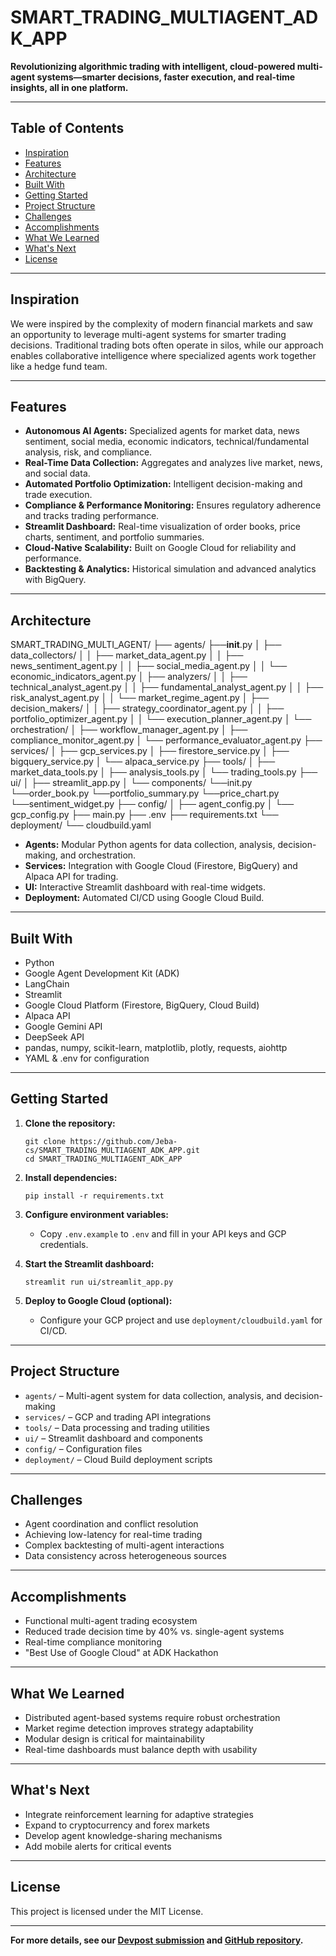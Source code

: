 # SMART_TRADING_MULTIAGENT_ADK_APP

**Revolutionizing algorithmic trading with intelligent, cloud-powered multi-agent systems—smarter decisions, faster execution, and real-time insights, all in one platform.**

---

## Table of Contents

- [Inspiration](#inspiration)
- [Features](#features)
- [Architecture](#architecture)
- [Built With](#built-with)
- [Getting Started](#getting-started)
- [Project Structure](#project-structure)
- [Challenges](#challenges)
- [Accomplishments](#accomplishments)
- [What We Learned](#what-we-learned)
- [What's Next](#whats-next)
- [License](#license)

---

## Inspiration

We were inspired by the complexity of modern financial markets and saw an opportunity to leverage multi-agent systems for smarter trading decisions. Traditional trading bots often operate in silos, while our approach enables collaborative intelligence where specialized agents work together like a hedge fund team.

---

## Features

- **Autonomous AI Agents:** Specialized agents for market data, news sentiment, social media, economic indicators, technical/fundamental analysis, risk, and compliance.
- **Real-Time Data Collection:** Aggregates and analyzes live market, news, and social data.
- **Automated Portfolio Optimization:** Intelligent decision-making and trade execution.
- **Compliance & Performance Monitoring:** Ensures regulatory adherence and tracks trading performance.
- **Streamlit Dashboard:** Real-time visualization of order books, price charts, sentiment, and portfolio summaries.
- **Cloud-Native Scalability:** Built on Google Cloud for reliability and performance.
- **Backtesting & Analytics:** Historical simulation and advanced analytics with BigQuery.

---

## Architecture

SMART_TRADING_MULTI_AGENT/
├── agents/
    ├──__init__.py
│   ├── data_collectors/
│   │   ├── market_data_agent.py
│   │   ├── news_sentiment_agent.py
│   │   ├── social_media_agent.py
│   │   └── economic_indicators_agent.py
│   ├── analyzers/
│   │   ├── technical_analyst_agent.py
│   │   ├── fundamental_analyst_agent.py
│   │   ├── risk_analyst_agent.py
│   │   └── market_regime_agent.py
│   ├── decision_makers/
│   │   ├── strategy_coordinator_agent.py
│   │   ├── portfolio_optimizer_agent.py
│   │   └── execution_planner_agent.py
│   └── orchestration/
│       ├── workflow_manager_agent.py
│       ├── compliance_monitor_agent.py
│       └── performance_evaluator_agent.py
├── services/
│   ├── gcp_services.py
│   ├── firestore_service.py
│   ├── bigquery_service.py
│   └── alpaca_service.py
├── tools/
│   ├── market_data_tools.py
│   ├── analysis_tools.py
│   └── trading_tools.py
├── ui/
│   ├── streamlit_app.py
│   └── components/
         └──init.py
         └──order_book.py
         └──portfolio_summary.py
         └──price_chart.py
         └──sentiment_widget.py
├── config/
│   ├── agent_config.py
│   └── gcp_config.py
├── main.py
├── .env
├── requirements.txt
└── deployment/
    └── cloudbuild.yaml


- **Agents:** Modular Python agents for data collection, analysis, decision-making, and orchestration.
- **Services:** Integration with Google Cloud (Firestore, BigQuery) and Alpaca API for trading.
- **UI:** Interactive Streamlit dashboard with real-time widgets.
- **Deployment:** Automated CI/CD using Google Cloud Build.

---

## Built With

- Python
- Google Agent Development Kit (ADK)
- LangChain
- Streamlit
- Google Cloud Platform (Firestore, BigQuery, Cloud Build)
- Alpaca API
- Google Gemini API
- DeepSeek API
- pandas, numpy, scikit-learn, matplotlib, plotly, requests, aiohttp
- YAML & .env for configuration

---

## Getting Started

1. **Clone the repository:**
    ```
    git clone https://github.com/Jeba-cs/SMART_TRADING_MULTIAGENT_ADK_APP.git
    cd SMART_TRADING_MULTIAGENT_ADK_APP
    ```

2. **Install dependencies:**
    ```
    pip install -r requirements.txt
    ```

3. **Configure environment variables:**
    - Copy `.env.example` to `.env` and fill in your API keys and GCP credentials.

4. **Start the Streamlit dashboard:**
    ```
    streamlit run ui/streamlit_app.py
    ```

5. **Deploy to Google Cloud (optional):**
    - Configure your GCP project and use `deployment/cloudbuild.yaml` for CI/CD.

---

## Project Structure

- `agents/` – Multi-agent system for data collection, analysis, and decision-making
- `services/` – GCP and trading API integrations
- `tools/` – Data processing and trading utilities
- `ui/` – Streamlit dashboard and components
- `config/` – Configuration files
- `deployment/` – Cloud Build deployment scripts

---

## Challenges

- Agent coordination and conflict resolution
- Achieving low-latency for real-time trading
- Complex backtesting of multi-agent interactions
- Data consistency across heterogeneous sources

---

## Accomplishments

- Functional multi-agent trading ecosystem
- Reduced trade decision time by 40% vs. single-agent systems
- Real-time compliance monitoring
- "Best Use of Google Cloud" at ADK Hackathon

---

## What We Learned

- Distributed agent-based systems require robust orchestration
- Market regime detection improves strategy adaptability
- Modular design is critical for maintainability
- Real-time dashboards must balance depth with usability

---

## What's Next

- Integrate reinforcement learning for adaptive strategies
- Expand to cryptocurrency and forex markets
- Develop agent knowledge-sharing mechanisms
- Add mobile alerts for critical events

---

## License

This project is licensed under the MIT License.

---

**For more details, see our [Devpost submission](https://devpost.com/software/smart_trading_multiagent_adk_app) and [GitHub repository](https://github.com/Jeba-cs/SMART_TRADING_MULTIAGENT_ADK_APP).**

